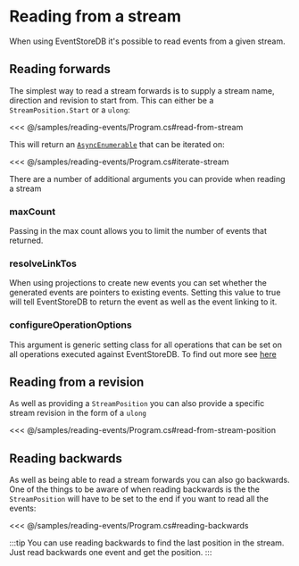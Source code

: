 # Reading from a stream

When using EventStoreDB it's possible to read events from a given stream.

## Reading forwards

The simplest way to read a stream forwards is to supply a stream name, direction and revision to start from. This can either be a `StreamPosition.Start` or a `ulong`:

<<< @/samples/reading-events/Program.cs#read-from-stream

This will return an [`AsyncEnumerable`](https://docs.microsoft.com/en-us/dotnet/api/system.collections.generic.iasyncenumerable-1?view=dotnet-plat-ext-3.1) that can be iterated on:

<<< @/samples/reading-events/Program.cs#iterate-stream
 
There are a number of additional arguments you can provide when reading a stream

### maxCount

Passing in the max count allows you to limit the number of events that returned. 

### resolveLinkTos

When using projections to create new events you can set whether the generated events are pointers to existing events. Setting this value to true will tell EventStoreDB to return the event as well as the event linking to it.

### configureOperationOptions

This argument is generic setting class for all operations that can be set on all operations executed against EventStoreDB. To find out more see [here]()

## Reading from a revision

As well as providing a `StreamPosition` you can also provide a specific stream revision in the form of a `ulong`

<<< @/samples/reading-events/Program.cs#read-from-stream-position

## Reading backwards

As well as being able to read a stream forwards you can also go backwards. One of the things to be aware of when reading backwards is the the `StreamPosition` will have to be set to the end if you want to read all the events:

<<< @/samples/reading-events/Program.cs#reading-backwards 

:::tip
You can use reading backwards to find the last position in the stream. Just read backwards one event and get the position.
:::
